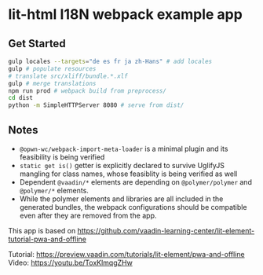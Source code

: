 # lit-html I18N webpack example app

## Get Started

```sh
gulp locales --targets="de es fr ja zh-Hans" # add locales
gulp # populate resources
# translate src/xliff/bundle.*.xlf
gulp # merge translations
npm run prod # webpack build from preprocess/
cd dist
python -m SimpleHTTPServer 8080 # serve from dist/
```

## Notes
- `@opwn-wc/webpack-import-meta-loader` is a minimal plugin and its feasibility is being verified
- `static get is()` getter is explicitly declared to survive UglifyJS mangling for class names, whose feasiblity is being verified as well
- Dependent `@vaadin/*` elements are depending on `@polymer/polymer` and `@polymer/*` elements.
- While the polymer elements and libraries are all included in the generated bundles, the webpack configurations should be compatible even after they are removed from the app.

This app is based on https://github.com/vaadin-learning-center/lit-element-tutorial-pwa-and-offline

Tutorial: https://preview.vaadin.com/tutorials/lit-element/pwa-and-offline
Video: https://youtu.be/ToxKlmqgZHw
